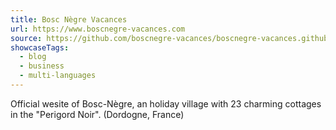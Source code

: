 ```yaml
---
title: Bosc Nègre Vacances
url: https://www.boscnegre-vacances.com
source: https://github.com/boscnegre-vacances/boscnegre-vacances.github.io
showcaseTags:
  - blog
  - business
  - multi-languages
---
```

Official wesite of Bosc-Nègre, an holiday village with 23 charming cottages in the "Perigord Noir". (Dordogne, France)
